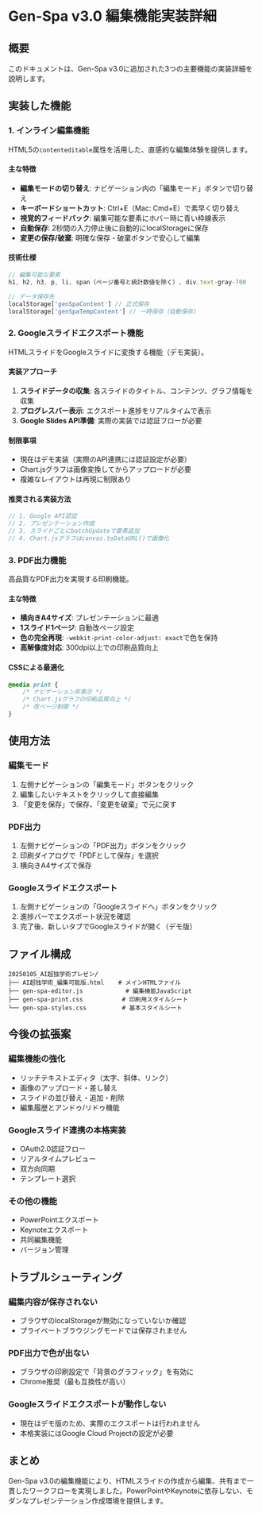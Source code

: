 # Gen-Spa v3.0 編集機能実装詳細

## 概要
このドキュメントは、Gen-Spa v3.0に追加された3つの主要機能の実装詳細を説明します。

## 実装した機能

### 1. インライン編集機能
HTML5の`contenteditable`属性を活用した、直感的な編集体験を提供します。

#### 主な特徴
- **編集モードの切り替え**: ナビゲーション内の「編集モード」ボタンで切り替え
- **キーボードショートカット**: Ctrl+E（Mac: Cmd+E）で素早く切り替え
- **視覚的フィードバック**: 編集可能な要素にホバー時に青い枠線表示
- **自動保存**: 2秒間の入力停止後に自動的にlocalStorageに保存
- **変更の保存/破棄**: 明確な保存・破棄ボタンで安心して編集

#### 技術仕様
```javascript
// 編集可能な要素
h1, h2, h3, p, li, span（ページ番号と統計数値を除く）, div.text-gray-700

// データ保存先
localStorage['genSpaContent'] // 正式保存
localStorage['genSpaTempContent'] // 一時保存（自動保存）
```

### 2. Googleスライドエクスポート機能
HTMLスライドをGoogleスライドに変換する機能（デモ実装）。

#### 実装アプローチ
1. **スライドデータの収集**: 各スライドのタイトル、コンテンツ、グラフ情報を収集
2. **プログレスバー表示**: エクスポート進捗をリアルタイムで表示
3. **Google Slides API準備**: 実際の実装では認証フローが必要

#### 制限事項
- 現在はデモ実装（実際のAPI連携には認証設定が必要）
- Chart.jsグラフは画像変換してからアップロードが必要
- 複雑なレイアウトは再現に制限あり

#### 推奨される実装方法
```javascript
// 1. Google API認証
// 2. プレゼンテーション作成
// 3. スライドごとにbatchUpdateで要素追加
// 4. Chart.jsグラフはcanvas.toDataURL()で画像化
```

### 3. PDF出力機能
高品質なPDF出力を実現する印刷機能。

#### 主な特徴
- **横向きA4サイズ**: プレゼンテーションに最適
- **1スライド1ページ**: 自動改ページ設定
- **色の完全再現**: `-webkit-print-color-adjust: exact`で色を保持
- **高解像度対応**: 300dpi以上での印刷品質向上

#### CSSによる最適化
```css
@media print {
    /* ナビゲーション非表示 */
    /* Chart.jsグラフの印刷品質向上 */
    /* 改ページ制御 */
}
```

## 使用方法

### 編集モード
1. 左側ナビゲーションの「編集モード」ボタンをクリック
2. 編集したいテキストをクリックして直接編集
3. 「変更を保存」で保存、「変更を破棄」で元に戻す

### PDF出力
1. 左側ナビゲーションの「PDF出力」ボタンをクリック
2. 印刷ダイアログで「PDFとして保存」を選択
3. 横向きA4サイズで保存

### Googleスライドエクスポート
1. 左側ナビゲーションの「Googleスライドへ」ボタンをクリック
2. 進捗バーでエクスポート状況を確認
3. 完了後、新しいタブでGoogleスライドが開く（デモ版）

## ファイル構成
```
20250105_AI超独学術プレゼン/
├── AI超独学術_編集可能版.html    # メインHTMLファイル
├── gen-spa-editor.js            # 編集機能JavaScript
├── gen-spa-print.css           # 印刷用スタイルシート
└── gen-spa-styles.css          # 基本スタイルシート
```

## 今後の拡張案

### 編集機能の強化
- リッチテキストエディタ（太字、斜体、リンク）
- 画像のアップロード・差し替え
- スライドの並び替え・追加・削除
- 編集履歴とアンドゥ/リドゥ機能

### Googleスライド連携の本格実装
- OAuth2.0認証フロー
- リアルタイムプレビュー
- 双方向同期
- テンプレート選択

### その他の機能
- PowerPointエクスポート
- Keynoteエクスポート
- 共同編集機能
- バージョン管理

## トラブルシューティング

### 編集内容が保存されない
- ブラウザのlocalStorageが無効になっていないか確認
- プライベートブラウジングモードでは保存されません

### PDF出力で色が出ない
- ブラウザの印刷設定で「背景のグラフィック」を有効に
- Chrome推奨（最も互換性が高い）

### Googleスライドエクスポートが動作しない
- 現在はデモ版のため、実際のエクスポートは行われません
- 本格実装にはGoogle Cloud Projectの設定が必要

## まとめ
Gen-Spa v3.0の編集機能により、HTMLスライドの作成から編集、共有まで一貫したワークフローを実現しました。PowerPointやKeynoteに依存しない、モダンなプレゼンテーション作成環境を提供します。
